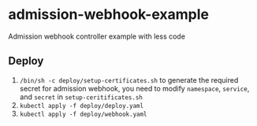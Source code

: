 # admission-webhook-example

Admission webhook controller example with less code

## Deploy

1. `/bin/sh -c deploy/setup-certificates.sh` to generate the required secret for admission webhook, you need to modify `namespace`, `service`, and `secret` in `setup-ceritificates.sh`
2. `kubectl apply -f deploy/deploy.yaml`
3. `kubectl apply -f deploy/webhook.yaml`
